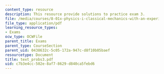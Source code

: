 ```yaml
---
content_type: resource
description: This resource provide solutions to practice exam 3.
file: /media/courses/8-01x-physics-i-classical-mechanics-with-an-experimental-focus-fall-2002/c7b3e4cc502e8af78629d840ca5febd6_text_probs3.pdf
file_type: application/pdf
learning_resource_types:
- Exams
ocw_type: OCWFile
parent_title: Exams
parent_type: CourseSection
parent_uid: 0438632c-5c05-172a-947c-d8f10b05baef
resourcetype: Document
title: text_probs3.pdf
uid: c7b3e4cc-502e-8af7-8629-d840ca5febd6
---
```

